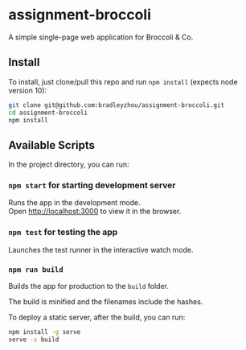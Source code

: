 # assignment-broccoli
A simple single-page web application for Broccoli & Co.

## Install

To install, just clone/pull this repo and run `npm install` (expects node version 10):

```bash
git clone git@github.com:bradleyzhou/assignment-broccoli.git
cd assignment-broccoli
npm install
```

## Available Scripts

In the project directory, you can run:

### `npm start` for starting development server

Runs the app in the development mode.<br>
Open [http://localhost:3000](http://localhost:3000) to view it in the browser.

### `npm test` for testing the app

Launches the test runner in the interactive watch mode.<br>

### `npm run build`

Builds the app for production to the `build` folder.<br>

The build is minified and the filenames include the hashes.<br>

To deploy a static server, after the build, you can run:

```bash
npm install -g serve
serve -s build
```
